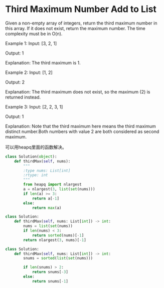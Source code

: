 #  Third Maximum Number Add to List

Given a non-empty array of integers, return the third maximum number in this array. If it does not exist, return the maximum number. The time complexity must be in O(n).

Example 1:
Input: [3, 2, 1]

Output: 1

Explanation: The third maximum is 1.

Example 2:
Input: [1, 2]

Output: 2

Explanation: The third maximum does not exist, so the maximum (2) is returned instead.

Example 3:
Input: [2, 2, 3, 1]

Output: 1

Explanation: Note that the third maximum here means the third maximum distinct number.Both numbers with value 2 are both considered as second maximum.

可以用heapq里面的函数解决。

```python
class Solution(object):
    def thirdMax(self, nums):
        """
        :type nums: List[int]
        :rtype: int
        """
        from heapq import nlargest
        a = nlargest(3, list(set(nums)))
        if len(a) >= 3:
            return a[-1]
        else:
            return max(a)
```

```python
class Solution:
    def thirdMax(self, nums: List[int]) -> int:
        nums = list(set(nums))
        if len(nums) < 3:
            return sorted(nums)[-1]
        return nlargest(3, nums)[-1]
```

```python
class Solution:
    def thirdMax(self, nums: List[int]) -> int:
        snums = sorted(list(set(nums)))

        if len(snums) > 2:
            return snums[-3]
        else:
            return snums[-1]
```
